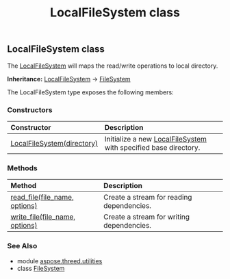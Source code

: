 ﻿---
title: LocalFileSystem class
second_title: Aspose.3D for Python via .NET API References
description: 
type: docs
weight: 100
url: /python-net/aspose.threed.utilities/localfilesystem/
is_root: false
---

## LocalFileSystem class

The [LocalFileSystem](/3d/python-net/aspose.threed.utilities/localfilesystem) will maps the read/write operations to local directory.



**Inheritance:** [LocalFileSystem](/3d/python-net/aspose.threed.utilities/localfilesystem) → 
[FileSystem](/3d/python-net/aspose.threed.utilities/filesystem)



The LocalFileSystem type exposes the following members:

### Constructors
| Constructor | Description |
| :- | :- |
| [LocalFileSystem(directory)](/3d/python-net/aspose.threed.utilities/localfilesystem/__init__/#str) | Initialize a new [LocalFileSystem](/3d/python-net/aspose.threed.utilities/localfilesystem) with specified base directory. |


### Methods
| Method | Description |
| :- | :- |
| [read_file(file_name, options)](/3d/python-net/aspose.threed.utilities/localfilesystem/read_file/#str-aspose.threed.formats.IOConfig) | Create a stream for reading dependencies. |
| [write_file(file_name, options)](/3d/python-net/aspose.threed.utilities/localfilesystem/write_file/#str-aspose.threed.formats.IOConfig) | Create a stream for writing dependencies. |


### See Also

* module [aspose.threed.utilities](../)
* class [FileSystem](/3d/python-net/aspose.threed.utilities/filesystem)

